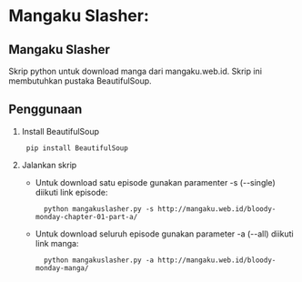 Mangaku Slasher:
================

Mangaku Slasher
---------------

Skrip python untuk download manga dari mangaku.web.id. Skrip ini membutuhkan pustaka BeautifulSoup. 

Penggunaan
----------
1. Install BeautifulSoup

		pip install BeautifulSoup

2. Jalankan skrip 
	- Untuk download satu episode gunakan paramenter -s (--single) diikuti link episode:

			python mangakuslasher.py -s http://mangaku.web.id/bloody-monday-chapter-01-part-a/

	- Untuk download seluruh episode gunakan parameter -a (--all) diikuti link manga:
	
			python mangakuslasher.py -a http://mangaku.web.id/bloody-monday-manga/
